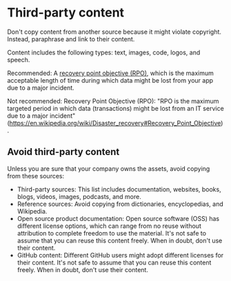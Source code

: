 # Third-party content  

Don't copy content from another source because it might violate copyright. Instead, paraphrase
and link to their content.

Content includes the following types: text, images, code, logos, and speech.

Recommended: A
[recovery point objective (RPO)](https://en.wikipedia.org/wiki/Disaster_recovery#Recovery_Point_Objective),
which is the maximum acceptable length of time during which data might be lost from your app due to
a major incident.

Not recommended: Recovery Point Objective (RPO): "RPO is the
maximum targeted period in which data (transactions) might be lost from an IT service due to a major
incident" (<https://en.wikipedia.org/wiki/Disaster_recovery#Recovery_Point_Objective>).

## Avoid third-party content

Unless you are sure that your company owns the assets, avoid copying from these sources:

* Third-party sources: This list includes documentation, websites, books, blogs, videos, images,
  podcasts, and more.
* Reference sources: Avoid copying from dictionaries, encyclopedias, and Wikipedia.
* Open source product documentation: Open source software (OSS) has different license options,
  which can range from no reuse without attribution to complete freedom to use the material. It's
  not safe to assume that you can reuse this content freely. When in doubt, don't use their
  content.
* GitHub content: Different GitHub users might adopt different licenses for their content. It's
  not safe to assume that you can reuse this content freely. When in doubt, don't use their
  content.
